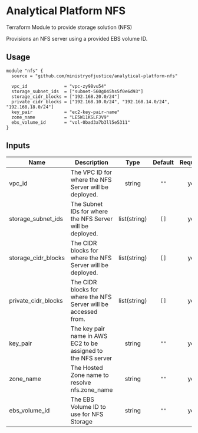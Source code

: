 # Analytical Platform NFS
Terraform Module to provide storage solution (NFS)

Provisions an NFS server using a provided EBS volume ID.

## Usage

```hcl-terraform
module "nfs" {
  source = "github.com/ministryofjustice/analytical-platform-nfs"

  vpc_id              = "vpc-zy98vu54"
  storage_subnet_ids  = ["subnet-560g045hs5f0e6d93"]
  storage_cidr_blocks = ["192.168.20.0/24"]
  private_cidr_blocks = ["192.168.10.0/24", "192.168.14.0/24", "192.168.18.0/24"]
  key_pair            = "ec2-key-pair-name"
  zone_name           = "LE5W11KSLFJV9"
  ebs_volume_id       = "vol-0bad3a7b3ll5e5311"
}
```


## Inputs

| Name | Description | Type | Default | Required |
|------|-------------|:----:|:-----:|:-----:|
| vpc\_id | The VPC ID for where the NFS Server will be deployed. | string | `""` | yes |
| storage\_subnet\_ids | The Subnet IDs for where the NFS Server will be deployed. | list(string) | `[]` | yes |
| storage\_cidr\_blocks | The CIDR blocks for where the NFS Server will be deployed. | list(string) | `[]` | yes |
| private\_cidr\_blocks | The CIDR blocks for where the NFS Server will be accessed from. | list(string) | `[]` | yes |
| key\_pair | The key pair name in AWS EC2 to be assigned to the NFS server | string | `""` | yes |
| zone\_name | The Hosted Zone name to resolve nfs.zone_name  | string | `""` | yes |
| ebs\_volume\_id | The EBS Volume ID to use for NFS Storage  | string | `""` | yes |
